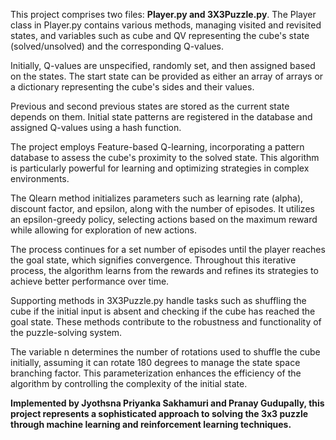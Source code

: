 This project comprises two files: **Player.py and 3X3Puzzle.py**. 
The Player class in Player.py contains various methods, managing visited and revisited states, and variables such as cube and QV representing the cube's state (solved/unsolved) and the corresponding Q-values.

Initially, Q-values are unspecified, randomly set, and then assigned based on the states. The start state can be provided as either an array of arrays or a dictionary representing the cube's sides and their values.

Previous and second previous states are stored as the current state depends on them. Initial state patterns are registered in the database and assigned Q-values using a hash function.

The project employs Feature-based Q-learning, incorporating a pattern database to assess the cube's proximity to the solved state. This algorithm is particularly powerful for learning and optimizing strategies in complex environments.

The Qlearn method initializes parameters such as learning rate (alpha), discount factor, and epsilon, along with the number of episodes. It utilizes an epsilon-greedy policy, selecting actions based on the maximum reward while allowing for exploration of new actions.

The process continues for a set number of episodes until the player reaches the goal state, which signifies convergence. Throughout this iterative process, the algorithm learns from the rewards and refines its strategies to achieve better performance over time.

Supporting methods in 3X3Puzzle.py handle tasks such as shuffling the cube if the initial input is absent and checking if the cube has reached the goal state. These methods contribute to the robustness and functionality of the puzzle-solving system.

The variable n determines the number of rotations used to shuffle the cube initially, assuming it can rotate 180 degrees to manage the state space branching factor. This parameterization enhances the efficiency of the algorithm by controlling the complexity of the initial state.

**Implemented by Jyothsna Priyanka Sakhamuri and Pranay Gudupally, this project represents a sophisticated approach to solving the 3x3 puzzle through machine learning and reinforcement learning techniques.**
